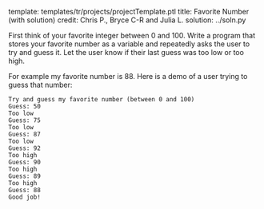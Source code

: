 template: templates/tr/projects/projectTemplate.ptl
title: Favorite Number (with solution)
credit: Chris P., Bryce C-R and Julia L.
solution: ../soln.py

First think of your favorite integer between 0 and 100. Write a program that stores your favorite number as a variable and repeatedly asks the user to try and guess it. Let the user know if their last guess was too low or too high.

For example my favorite number is 88. Here is a demo of a user trying to guess that number:

```
Try and guess my favorite number (between 0 and 100)
Guess: 50
Too low
Guess: 75
Too low
Guess: 87
Too low
Guess: 92
Too high
Guess: 90
Too high
Guess: 89
Too high
Guess: 88
Good job!
```

